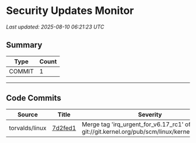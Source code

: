 # Security Updates Monitor

*Last updated: 2025-08-10 06:21:23 UTC*

## Summary
| Type | Count |
|------|-------|
| COMMIT | 1 |

---

## Code Commits

| Source | Title | Severity | Date |
|--------|-------|----------|------|
| torvalds/linux | [7d2fed1](https://github.com/torvalds/linux/commit/7d2fed1f3ce46f7b161e33626b2cffedfa21767f) | Merge tag 'irq_urgent_for_v6.17_rc1' of git://git.kernel.org/pub/scm/linux/kernel/git/tip/tip | 2025-08-10 |

